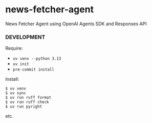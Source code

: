 # news-fetcher-agent

News Fetcher Agent using OpenAI Agents SDK and Responses API

### DEVELOPMENT

Require:

*   `uv venv --python 3.13`
*   `uv init`
*   `pre-commit install`

Install:

```
$ uv venv
$ uv sync
$ uv run ruff format
$ uv run ruff check
$ uv run pyright
```

etc.